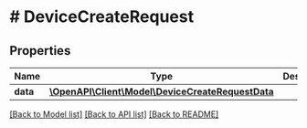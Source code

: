 # # DeviceCreateRequest

## Properties

Name | Type | Description | Notes
------------ | ------------- | ------------- | -------------
**data** | [**\OpenAPI\Client\Model\DeviceCreateRequestData**](DeviceCreateRequestData.md) |  | 

[[Back to Model list]](../../README.md#documentation-for-models) [[Back to API list]](../../README.md#documentation-for-api-endpoints) [[Back to README]](../../README.md)



